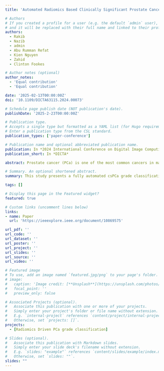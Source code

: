 ```yaml
---
title: 'Automated Radiomics Based Clinically Significant Prostate Cancer (csPCa) Grade Classification From Biparametric MRI'

# Authors
# If you created a profile for a user (e.g. the default `admin` user), write the username (folder name) here
# and it will be replaced with their full name and linked to their profile.
authors:
  - Rakib
  - Nazib
  - admin
  - Abu Rumman Refat 
  - Kien Nguyen
  - Zahid
  - Clinton Fookes

# Author notes (optional)
author_notes:
  - 'Equal contribution'
  - 'Equal contribution'

date: '2025-02-13T00:00:00Z'
doi: '10.1109/DICTA63115.2024.00073'

# Schedule page publish date (NOT publication's date).
publishDate: '2025-2-23T00:00:00Z'

# Publication type.
# Accepts a single type but formatted as a YAML list (for Hugo requirements).
# Enter a publication type from the CSL standard.
publication_types: ['paper-conference']

# Publication name and optional abbreviated publication name.
publication: In *2024 International Conference on Digital Image Computing Techniques and Applications*
publication_short: In *DICTA*

abstract: Prostate cancer (PCa) is one of the most common cancers in males, and clinically significant PCa (csPCa) is one of the leading causes of death worldwide. Multi-parametric MRI (mp-MRI) has gained widespread acceptance as the primary diagnostic method for prostate cancer diagnosis. However, there are still difficulties with the widespread utilization of contrast agents based on gadolinium that brings on nephrogenic systemic fibrosis, increased complexity of interpretation, and lower productivity. To overcome the drawbacks of mp-MRI, Bi-parametric MRI (bp-MRI) is an emerging solution. Here, we propose a fully automated csPCa grade classification framework that utilizes bp-MRI for segmenting csPCa lesions and uses radiomics features. We use 124 different radiomics features from 8 feature categories and select statistically significant features to train three machine learning classifiers namely SVM, KNN, Bayesian, XGBoost and Random forest. Our framework with XGBoost classifier achieved a classification accuracy of 96% in distinguishing clinically significant PCa (ISUP 4+5) and non-significant PCa (ISUP 2+3) using the predicted maps drawn by our segmentation method.

# Summary. An optional shortened abstract.
summary: This study presents a fully automated csPCa grade classification framework using bp-MRI for lesion segmentation and radiomics feature extraction. A total of 124 radiomics features were analyzed, with statistically significant features selected to train five machine learning classifiers (SVM, KNN, Bayesian, XGBoost, and Random Forest). The XGBoost classifier achieved the highest accuracy of 96% in distinguishing significant (ISUP 4+5) from non-significant (ISUP 2+3) PCa based on segmentation-predicted maps.

tags: []

# Display this page in the Featured widget?
featured: true

# Custom links (uncomment lines below)
links:
- name: Paper
  url: 'https://ieeexplore.ieee.org/document/10869575'

url_pdf: ''
url_code: ''
url_dataset: ''
url_poster: ''
url_project: ''
url_slides: ''
url_source: ''
url_video: ''

# Featured image
# To use, add an image named `featured.jpg/png` to your page's folder.
# image:
#   caption: 'Image credit: [**Unsplash**](https://unsplash.com/photos/pLCdAaMFLTE)'
#   focal_point: ''
#   preview_only: false

# Associated Projects (optional).
#   Associate this publication with one or more of your projects.
#   Simply enter your project's folder or file name without extension.
#   E.g. `internal-project` references `content/project/internal-project/index.md`.
#   Otherwise, set `projects: []`.
projects:
  - [Radiomics Driven PCa grade classification]

# Slides (optional).
#   Associate this publication with Markdown slides.
#   Simply enter your slide deck's filename without extension.
#   E.g. `slides: "example"` references `content/slides/example/index.md`.
#   Otherwise, set `slides: ""`.
slides: ""
---
```


<!-- {{% callout note %}}
Click the _Cite_ button above to demo the feature to enable visitors to import publication metadata into their reference management software.
{{% /callout %}}

{{% callout note %}}
Create your slides in Markdown - click the _Slides_ button to check out the example.
{{% /callout %}} -->

<!-- Add the publication's **full text** or **supplementary notes** here. You can use rich formatting such as including [code, math, and images](https://docs.hugoblox.com/content/writing-markdown-latex/). -->
